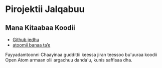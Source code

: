 # Pirojektii Jalqabuu

## Mana Kitaabaa Koodii

* [Github jedhu](https://github.com/3TiSite)
* [atoomii banaa ta’e](https://atomgit.com/orgs/3ti)

Fayyadamtoonni Chaayinaa guddittii keessa jiran teessoo bu'uuraa koodii Open Atom armaan olii argachuu danda'u, kunis saffisaa dha.
